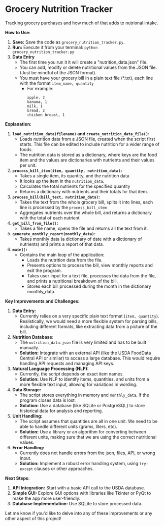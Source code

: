 # Grocery Nutrition Tracker
Tracking grocery purchases and how much of that adds to nutrional intake.

**How to Use:**

1.  **Save:** Save the code as `grocery_nutrition_tracker.py`.
2.  **Run:** Execute it from your terminal: `python grocery_nutrition_tracker.py`
3.  **Data Entry**
    *   The first time you run it it will create a "nutrition\_data.json" file.
    *   You can add, modify or delete nutritional values from the JSON file. (Just be mindful of the JSON format).
    *   You must have your grocery bill in a plain text file (*.txt), each line with the format `item_name, quantity`
        *   For example:
            ```
            apple, 2
            banana, 1
            milk, 1
            bread, 2
            chicken breast, 1
            ```

**Explanation:**

1.  **`load_nutrition_data(filename)` and `create_nutrition_data_file()`:**
    *   Loads nutrition data from a JSON file, created when the script first starts. This file can be edited to include nutrition for a wider range of foods.
    *   The nutrition data is stored as a dictionary, where keys are the food item and the values are dictionaries with nutrients and their values per unit.
2.  **`process_bill_item(item, quantity, nutrition_data)`:**
    *   Takes a single item, its quantity, and the nutrition data.
    *   It looks up the item in the `nutrition_data`.
    *   Calculates the total nutrients for the specified quantity
    *   Returns a dictionary with nutrients and their totals for that item.
3.  **`process_bill(bill_text, nutrition_data)`:**
    *   Takes the text from the whole grocery bill, splits it into lines, each line is processed by the `process_bill_item`
    *   Aggregates nutrients over the whole bill, and returns a dictionary with the total of each nutrient
4.  **`get_bill_from_file()`:**
    *   Takes a file name, opens the file and returns all the text from it.
5.  **`generate_monthly_report(monthly_data)`:**
    *   Takes monthly data (a dictionary of date with a dictionary of nutrients) and prints a report of that data.
6.  **`main()`:**
    *   Contains the main loop of the application:
        *   Loads the nutrition data from the file.
        *   Presents options to process the bill, view monthly reports and exit the program.
        *   Takes user input for a text file, processes the data from the file, and prints a nutritional breakdown of the bill.
        *   Stores each bill processed during the month in the dictionary monthly\_data.

**Key Improvements and Challenges:**

1.  **Data Entry:**
    *   Currently relies on a very specific plain text format (`item, quantity`). Realistically, we would need a more flexible system for parsing bills, including different formats, like extracting data from a picture of the bill.
2.  **Nutrition Database:**
    *   The `nutrition_data.json` file is very limited and has to be built manually.
    *   **Solution:** Integrate with an external API (like the USDA FoodData Central API or similar) to access a large database. This would require handling API requests and managing API keys.
3.  **Natural Language Processing (NLP):**
    *   Currently, the script depends on exact item names.
    *   **Solution:** Use NLP to identify items, quantities, and units from a more flexible text input, allowing for variations in wording.
4.  **Data Storage:**
    *   The script stores everything in memory and `monthly_data`. If the program closes data is lost.
    *   **Solution:** Use a database (like SQLite or PostgreSQL) to store historical data for analysis and reporting.
5.  **Unit Handling:**
    *   The script assumes that quantities are all in one unit. We need to be able to handle different units (grams, liters, etc).
    *   **Solution:** Use a library or an algorithm for converting between different units, making sure that we are using the correct nutritional values.
6.  **Error Handling:**
    *   Currently does not handle errors from the json, files, API, or wrong input.
    *   **Solution:** Implement a robust error handling system, using `try-except` clauses or other approaches.

**Next Steps:**

1.  **API Integration:**  Start with a basic API call to the USDA database.
2.  **Simple GUI:** Explore GUI options with libraries like Tkinter or PyQt to make the app more user-friendly.
3.  **Database Implementation:** Use SQLite to store processed data.

Let me know if you'd like to delve into any of these improvements or any other aspect of this project!